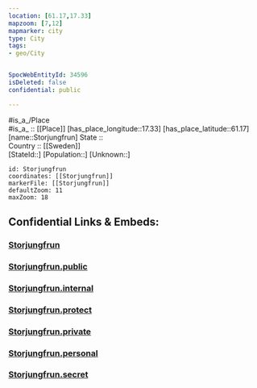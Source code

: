```yaml
---
location: [61.17,17.33] 
mapzoom: [7,12] 
mapmarker: city 
type: City
tags:
- geo/City


SpocWebEntityId: 34596
isDeleted: false
confidential: public

---
```

#is_a_/Place  
#is_a_ :: [[Place]] 
[has_place_longitude::17.33] 
[has_place_latitude::61.17] 
[name::Storjungfrun] 
State ::  
Country :: [[Sweden]]  
[StateId::] 
[Population::] 
[Unknown::] 


```leaflet
id: Storjungfrun
coordinates: [[Storjungfrun]] 
markerFile: [[Storjungfrun]] 
defaultZoom: 11 
maxZoom: 18
```


## Confidential Links & Embeds: 

### [Storjungfrun](/_Standards/Earth/Continent/Europe/Europe~North/Sweden/City/Storjungfrun.md) 

### [Storjungfrun.public](/_public/Earth/Continent/Europe/Europe~North/Sweden/City/Storjungfrun.public.md) 

### [Storjungfrun.internal](/_internal/Earth/Continent/Europe/Europe~North/Sweden/City/Storjungfrun.internal.md) 

### [Storjungfrun.protect](/_protect/Earth/Continent/Europe/Europe~North/Sweden/City/Storjungfrun.protect.md) 

### [Storjungfrun.private](/_private/Earth/Continent/Europe/Europe~North/Sweden/City/Storjungfrun.private.md) 

### [Storjungfrun.personal](/_personal/Earth/Continent/Europe/Europe~North/Sweden/City/Storjungfrun.personal.md) 

### [Storjungfrun.secret](/_secret/Earth/Continent/Europe/Europe~North/Sweden/City/Storjungfrun.secret.md)

